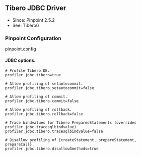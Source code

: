 ## Tibero JDBC Driver
* Since: Pinpoint 2.5.2
* See: Tibero6

### Pinpoint Configuration
pinpoint.config

#### JDBC options.
~~~
# Profile Tibero DB.
profiler.jdbc.tibero=true

# Allow profiling of setautocommit.
profiler.jdbc.tibero.setautocommit=false

# Allow profiling of commit.
profiler.jdbc.tibero.commit=false

# Allow profiling of rollback.
profiler.jdbc.tibero.rollback=false

# Trace bindvalues for Tibero PreparedStatements (overrides profiler.jdbc.tracesqlbindvalue)
profiler.jdbc.tibero.tracesqlbindvalue=false

# Disallow profiling of {createStatement, prepareStatement, prepareCall}.
profiler.jdbc.tibero.disallow3methods=true
~~~
